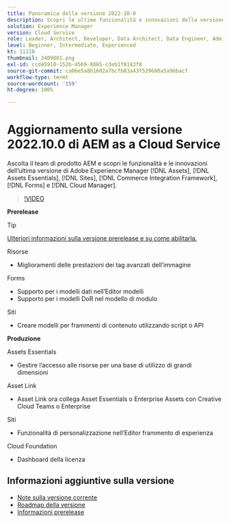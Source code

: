 ```yaml
---
title: Panoramica della versione 2022-10-0
description: Scopri le ultime funzionalità e innovazioni della versione 2022-10-0 di Adobe Experience Manager [!DNL Assets Essentials], [!DNL Sites], [!DNL Screens], [!DNL Forms] e [!DNL Cloud Foundation].
solution: Experience Manager
version: Cloud Service
role: Leader, Architect, Developer, Data Architect, Data Engineer, Admin, User
level: Beginner, Intermediate, Experienced
kt: 11218
thumbnail: 3409801.png
exl-id: ccd45910-152b-4569-8865-c3eb1f8143f8
source-git-commit: ca06e5a8b1602a7bcfb83a43f529680a5a96bacf
workflow-type: tm+mt
source-wordcount: '159'
ht-degree: 100%

---
```


# Aggiornamento sulla versione 2022.10.0 di AEM as a Cloud Service

Ascolta il team di prodotto AEM e scopri le funzionalità e le innovazioni dell’ultima versione di Adobe Experience Manager [!DNL Assets], [!DNL Assets Essentials], [!DNL Sites], [!DNL Commerce Integration Framework], [!DNL Forms] e [!DNL Cloud Manager].

>[!VIDEO](https://video.tv.adobe.com/v/3409801/?quality=12&learn=on)

**Prerelease**

>[!TIP]
>
>[Ulteriori informazioni sulla versione prerelease e su come abilitarla.](https://experienceleague.adobe.com/docs/experience-manager-cloud-service/content/release-notes/prerelease.html?lang=it)

Risorse

* Miglioramenti delle prestazioni dei tag avanzati dell’immagine

Forms

* Supporto per i modelli dati nell’Editor modelli
* Supporto per i modelli DoR nel modello di modulo

Siti

* Creare modelli per frammenti di contenuto utilizzando script o API

**Produzione**

Assets Essentials

* Gestire l’accesso alle risorse per una base di utilizzo di grandi dimensioni

Asset Link

* Asset Link ora collega Asset Essentials o Enterprise Assets con Creative Cloud Teams o Enterprise

Siti

* Funzionalità di personalizzazione nell’Editor frammento di esperienza

Cloud Foundation

* Dashboard della licenza

<!-- Have questions about the release?  Discuss the release in [Experience League Communities](https://adobe.ly/3paYDAo) -->

## Informazioni aggiuntive sulla versione

* [Note sulla versione corrente](https://experienceleague.adobe.com/docs/experience-manager-cloud-service/content/release-notes/home.html?lang=it)
* [Roadmap della versione](https://experienceleague.adobe.com/docs/experience-manager-release-information/aem-release-updates/update-releases-roadmap.html?lang=it)
* [Informazioni prerelease](https://experienceleague.adobe.com/docs/experience-manager-cloud-service/content/release-notes/prerelease.html?lang=it)
